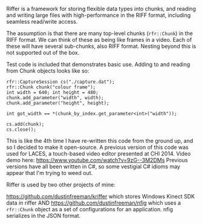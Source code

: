 Riffer is a framework for storing flexible data types into chunks, and reading and writing large files with high-performance in the RIFF format, including seamless read/write access.

The assumption is that there are many top-level chunks (```rfr::Chunk```) in the RIFF format. We can think of these as being like frames in a video.
Each of these will have several sub-chunks, also RIFF format. Nesting beyond this is not supported out of the box.

Test code is included that demonstrates basic use. Adding to and reading from Chunk objects looks like so:
    
    rfr::CaptureSession cs("./capture.dat");
    rfr::Chunk chunk("colour frame");
    int width = 640; int height = 480;
    chunk.add_parameter("width", width);
    chunk.add_parameter("height", height);
    
    int got_width == *(chunk_by_index.get_parameter<int>("width"));
    
    cs.add(chunk);
    cs.close();


This is like the 4th time I have re-written this code from the ground up, and so I decided to make it open-source. A previous version of this code was used for LACES, a touch-based video editor presented at CHI 2014. Video demo here: https://www.youtube.com/watch?v=9zG--3M2DMs
Previous versions have all been written in C#, so some vestigial C# idioms may appear that I'm trying to weed out.

Riffer is used by two other projects of mine:

https://github.com/dustinfreeman/kriffer
which stores Windows Kinect SDK data in riffer
AND
https://github.com/dustinfreeman/nfig
which uses a ```rfr::Chunk``` object as a set of configurations for an application. nfig serializes in the JSON format. 


